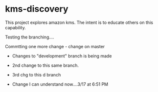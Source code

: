 # kms-discovery

This project explores amazon kms. The intent is to educate others on this capability.

Testing the branching....

Commtting one more change - change on master

- Changes to "development" branch is being made

- 2nd change to this same branch.

- 3rd chg to this d branch

- Change I can understand now....3/17 at 6:51 PM
